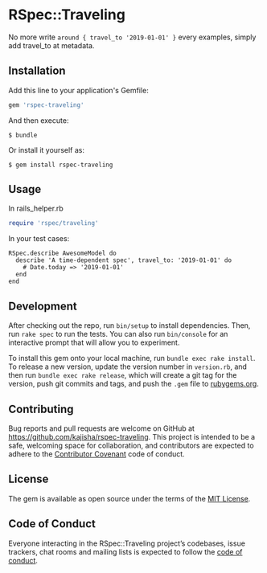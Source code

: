 # RSpec::Traveling

No more write `around { travel_to '2019-01-01' }` every examples, simply add travel_to at metadata.

## Installation

Add this line to your application's Gemfile:

```ruby
gem 'rspec-traveling'
```

And then execute:

    $ bundle

Or install it yourself as:

    $ gem install rspec-traveling

## Usage

In rails_helper.rb
```ruby
require 'rspec/traveling'
```

In your test cases:
```
RSpec.describe AwesomeModel do
  describe 'A time-dependent spec', travel_to: '2019-01-01' do
    # Date.today => '2019-01-01'
  end
end
```

## Development

After checking out the repo, run `bin/setup` to install dependencies. Then, run `rake spec` to run the tests. You can also run `bin/console` for an interactive prompt that will allow you to experiment.

To install this gem onto your local machine, run `bundle exec rake install`. To release a new version, update the version number in `version.rb`, and then run `bundle exec rake release`, which will create a git tag for the version, push git commits and tags, and push the `.gem` file to [rubygems.org](https://rubygems.org).

## Contributing

Bug reports and pull requests are welcome on GitHub at https://github.com/kajisha/rspec-traveling. This project is intended to be a safe, welcoming space for collaboration, and contributors are expected to adhere to the [Contributor Covenant](http://contributor-covenant.org) code of conduct.

## License

The gem is available as open source under the terms of the [MIT License](https://opensource.org/licenses/MIT).

## Code of Conduct

Everyone interacting in the RSpec::Traveling project’s codebases, issue trackers, chat rooms and mailing lists is expected to follow the [code of conduct](https://github.com/[USERNAME]/rspec-traveling/blob/master/CODE_OF_CONDUCT.md).

